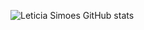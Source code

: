 ![Leticia Simoes GitHub stats](https://github-readme-stats.vercel.app/api?username=leticiasimoess&theme=gruvbox&show_icons=true)
